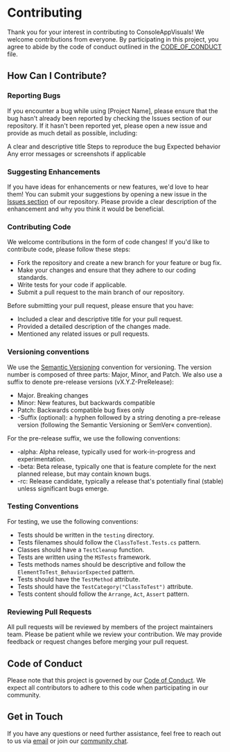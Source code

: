 # Contributing

Thank you for your interest in contributing to ConsoleAppVisuals! We welcome contributions from everyone. By participating in this project, you agree to abide by the code of conduct outlined in the [CODE_OF_CONDUCT](CODE_OF_CONDUCT.md) file.

## How Can I Contribute?

### Reporting Bugs

If you encounter a bug while using [Project Name], please ensure that the bug hasn't already been reported by checking the Issues section of our repository. If it hasn't been reported yet, please open a new issue and provide as much detail as possible, including:

A clear and descriptive title
Steps to reproduce the bug
Expected behavior
Any error messages or screenshots if applicable

### Suggesting Enhancements

If you have ideas for enhancements or new features, we'd love to hear them! You can submit your suggestions by opening a new issue in the [Issues section](https://github.com/MorganKryze/ConsoleAppVisuals/issues) of our repository. Please provide a clear description of the enhancement and why you think it would be beneficial.

### Contributing Code

We welcome contributions in the form of code changes! If you'd like to contribute code, please follow these steps:

- Fork the repository and create a new branch for your feature or bug fix.
- Make your changes and ensure that they adhere to our coding standards.
- Write tests for your code if applicable.
- Submit a pull request to the main branch of our repository.

Before submitting your pull request, please ensure that you have:

- Included a clear and descriptive title for your pull request.
- Provided a detailed description of the changes made.
- Mentioned any related issues or pull requests.

### Versioning conventions

We use the [Semantic Versioning](https://semver.org/) convention for versioning. The version number is composed of three parts: Major, Minor, and Patch. We also use a suffix to denote pre-release versions (vX.Y.Z-PreRelease):

- Major. Breaking changes
- Minor: New features, but backwards compatible
- Patch: Backwards compatible bug fixes only
- -Suffix (optional): a hyphen followed by a string denoting a pre-release version (following the Semantic Versioning
  or SemVer« convention).

For the pre-release suffix, we use the following conventions:

- -alpha: Alpha release, typically used for work-in-progress and experimentation.
- -beta: Beta release, typically one that is feature complete for the next planned release, but may contain known bugs.
- -rc: Release candidate, typically a release that's potentially final (stable) unless significant bugs emerge.

### Testing Conventions

For testing, we use the following conventions:

- Tests should be written in the `testing` directory.
- Tests filenames should follow the `ClassToTest.Tests.cs` pattern.
- Classes should have a `TestCleanup` function.
- Tests are written using the `MSTests` framework.
- Tests methods names should be descriptive and follow the `ElementToTest_BehaviorExpected` pattern.
- Tests should have the `TestMethod` attribute.
- Tests should have the `TestCategory("ClassToTest")` attribute.
- Tests content should follow the `Arrange`, `Act`, `Assert` pattern.

### Reviewing Pull Requests

All pull requests will be reviewed by members of the project maintainers team. Please be patient while we review your contribution. We may provide feedback or request changes before merging your pull request.

## Code of Conduct

Please note that this project is governed by our [Code of Conduct](CODE_OF_CONDUCT.md). We expect all contributors to adhere to this code when participating in our community.

## Get in Touch

If you have any questions or need further assistance, feel free to reach out to us via [email](mailto:morgan@kodelab.fr) or join our [community chat](https://github.com/MorganKryze/ConsoleAppVisuals/discussions).
